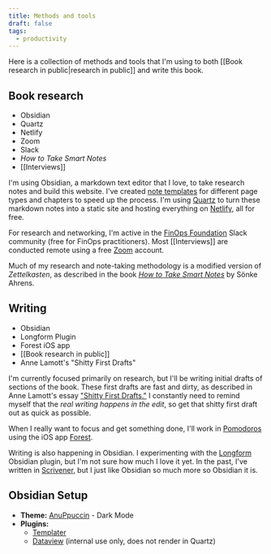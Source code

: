 ```yaml
---
title: Methods and tools
draft: false
tags:
  - productivity
---
```

Here is a collection of methods and tools that I'm using to both [[Book research in public|research in public]] and write this book.

## Book research
- Obsidian
- Quartz
- Netlify
- Zoom
- Slack
- *How to Take Smart Notes*
- [[Interviews]]

I'm using Obsidian, a markdown text editor that I love, to take research notes and build this website. I've created [note templates](https://github.com/dannberg/finops-for-startups/tree/v4/templates) for different page types and chapters to speed up the process. I'm using [Quartz](https://quartz.jzhao.xyz) to turn these markdown notes into a static site and hosting everything on [Netlify](https://www.netlify.com), all for free.

For research and networking, I'm active in the [FinOps Foundation](https://finops.org) Slack community (free for FinOps practitioners). Most [[Interviews]] are conducted remote using a free [Zoom](https://zoom.us) account.

Much of my research and note-taking methodology is a modified version of *Zettelkasten*, as described in the book *[How to Take Smart Notes](https://amzn.to/49V7cVD)* by Sönke Ahrens.

## Writing
- Obsidian
- Longform Plugin
- Forest iOS app
- [[Book research in public]]
- Anne Lamott's "Shitty First Drafts"

I'm currently focused primarily on research, but I'll be writing initial drafts of sections of the book. These first drafts are fast and dirty, as described in Anne Lamott's essay ["Shitty First Drafts."](https://wrd.as.uky.edu/sites/default/files/1-Shitty%20First%20Drafts.pdf) I constantly need to remind myself that the *real writing happens in the edit*, so get that shitty first draft out as quick as possible.

When I really want to focus and get something done, I'll work in [Pomodoros](https://en.wikipedia.org/wiki/Pomodoro_Technique) using the iOS app [Forest](https://apps.apple.com/us/app/forest-focus-for-productivity/id866450515).

Writing is also happening in Obsidian. I experimenting with the [Longform](https://github.com/kevboh/longform) Obsidian plugin, but I'm not sure how much I love it yet. In the past, I've written in [Scrivener](https://www.literatureandlatte.com/scrivener/overview), but I just like Obsidian so much more so Obsidian it is.

## Obsidian Setup
- **Theme:** [AnuPpuccin](https://github.com/AnubisNekhet/AnuPpuccin) - Dark Mode
- **Plugins:**
    - [Templater](https://silentvoid13.github.io/Templater/introduction.html)
    - [Dataview](https://blacksmithgu.github.io/obsidian-dataview/) (internal use only, does not render in Quartz)